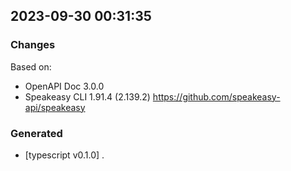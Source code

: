 

## 2023-09-30 00:31:35
### Changes
Based on:
- OpenAPI Doc 3.0.0 
- Speakeasy CLI 1.91.4 (2.139.2) https://github.com/speakeasy-api/speakeasy
### Generated
- [typescript v0.1.0] .